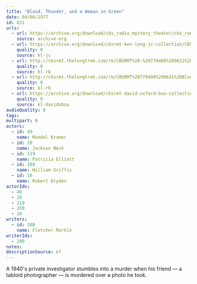 ```yaml
---
title: "Blood, Thunder, and a Woman in Green"
date: 04/08/1977
id: 631
urls: 
  - url: https://archive.org/download/cbs_radio_mystery_theater/cbs_radio_mystery_theater-0601-0650.zip/cbs_radio_mystery_theater-0601-0650%2Fcbsrmt_0631_blood_thunder_and_a_woman_in_green.mp3
    source: archive-org
  - url: https://archive.org/download/cbsrmt-ken-long-jc-collection/CBSRMT - 770408 0631 Blood Thunder And A Woman In Green vbr fb2_jc.mp3
    quality: 0
    source: kl-jc
  - url: http://cbsrmt.thelongtrek.com/rb/CBSRMT%20-%20770408%200631%20Blood,%20Thunder%20and%20a%20Woman%20In%20Green_WLNH-FM__rb.mp3
    quality: 0
    source: kl-rb
  - url: http://cbsrmt.thelongtrek.com/rb/CBSRMT%20770408%200631%20Blood,%20Thunder%20and%20a%20Woman%20in%20Green_wbbm_rb.mp3
    quality: 0
    source: kl-rb
  - url: https://archive.org/download/cbsrmt-david-oxford-boa-collection/CBSRMT-770408-0631-Blood,-Thunder-and-a-Woman-in-Green-(128-44)_WBBM_RB-{BoA}.mp3
    quality: 0
    source: kl-davidoboa
audioQuality: 0
tags: 
multipart: 0
actors:  
  - id: 49
    name: Mandel Kramer  
  - id: 20
    name: Jackson Beck  
  - id: 119
    name: Patricia Elliott  
  - id: 269
    name: William Griffis  
  - id: 16
    name: Robert Dryden
actorIds:  
  - 49  
  - 20  
  - 119  
  - 269  
  - 16
writers:  
  - id: 280
    name: Fletcher Markle
writerIds:  
  - 280
notes: 
descriptionSource: kf
---
```

A 1940's private investigator stumbles into a murder when his friend — a tabloid photographer — is murdered over a photo he took.
